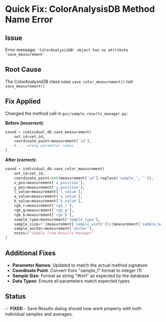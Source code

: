 # Quick Fix: ColorAnalysisDB Method Name Error

## Issue
Error message: `'ColorAnalysisDB' object has no attribute 'save_measurement'`

## Root Cause
The ColorAnalysisDB class uses `save_color_measurement()` not `save_measurement()`

## Fix Applied
Changed the method call in `gui/sample_results_manager.py`:

**Before (incorrect):**
```python
saved = individual_db.save_measurement(
    set_id=set_id,
    coordinate_point=measurement['id'],
    # ... wrong parameter names
)
```

**After (correct):**
```python
saved = individual_db.save_color_measurement(
    set_id=set_id,
    coordinate_point=int(measurement['id'].replace('sample_', '')),
    x_pos=measurement['x_position'],
    y_pos=measurement['y_position'],
    l_value=measurement['l_value'],
    a_value=measurement['a_value'],
    b_value=measurement['b_value'],
    rgb_r=measurement['rgb_r'],
    rgb_g=measurement['rgb_g'],
    rgb_b=measurement['rgb_b'],
    sample_type=measurement['sample_type'],
    sample_size=f"{measurement['sample_width']}x{measurement['sample_height']}",
    sample_anchor=measurement['anchor'],
    notes=f"Sample from Results Manager"
)
```

## Additional Fixes
- **Parameter Names**: Updated to match the actual method signature
- **Coordinate Point**: Convert from "sample_1" format to integer (1)
- **Sample Size**: Format as string "WxH" as expected by the database
- **Data Types**: Ensure all parameters match expected types

## Status
✅ **FIXED** - Save Results dialog should now work properly with both individual samples and averages.